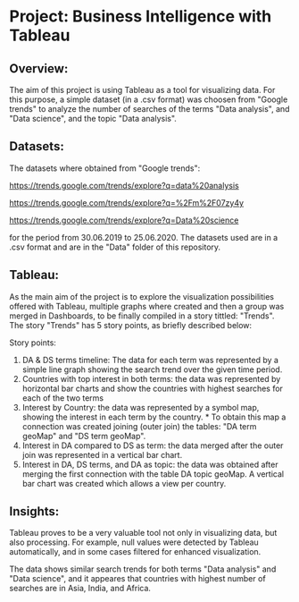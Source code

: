 # Project: Business Intelligence with Tableau


## Overview: 
The aim of this project is using Tableau as a tool for visualizing data. For this purpose, a simple dataset (in a .csv format) was choosen from "Google trends" to analyze the number of searches of the terms "Data analysis", and "Data science", and  the topic "Data analysis". 


## Datasets: 
The datasets where obtained from "Google trends":

https://trends.google.com/trends/explore?q=data%20analysis

https://trends.google.com/trends/explore?q=%2Fm%2F07zy4y

https://trends.google.com/trends/explore?q=Data%20science

for the period from 30.06.2019 to 25.06.2020. The datasets used are in a .csv format and are in the "Data" folder of this repository. 

## Tableau: 
As the main aim of the project is to explore the visualization possibilities offered with Tableau, multiple graphs where created and then a group was merged in Dashboards, to be finally compiled in a story tittled: "Trends". 
The story "Trends" has 5 story points, as briefly described below:

Story points: 
1. DA & DS terms timeline: The data for each term was represented by a simple line graph showing the search trend over the given time period.
2. Countries with top interest in both terms: the data was represented by horizontal bar charts and show the countries with highest searches for each of the two terms
3. Interest by Country: the data was represented by a symbol map, showing the interest in each term by the country. * To obtain this map a connection was created joining (outer join) the tables: "DA term geoMap" and "DS term geoMap". 
4. Interest in DA compared to DS as term: the data merged after the outer join was represented in a vertical bar chart. 
5. Interest in DA, DS terms, and DA as topic: the data was obtained after merging the first connection with the table DA topic geoMap. A vertical bar chart was created which allows a view per country.

## Insights:
Tableau proves to be a very valuable tool not only in visualizing data, but also processing. For example, null values were detected by Tableau automatically, and in some cases filtered for enhanced visualization. 

The data shows similar search trends for both terms "Data analysis" and "Data science", and it appeares that countries with highest number of searches are in Asia, India, and Africa.  
